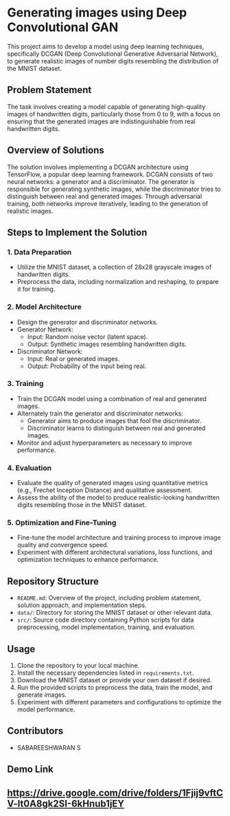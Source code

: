 # Generating images using Deep Convolutional GAN

This project aims to develop a model using deep learning techniques, specifically DCGAN (Deep Convolutional Generative Adversarial Network), to generate realistic images of number digits resembling the distribution of the MNIST dataset.

## Problem Statement
The task involves creating a model capable of generating high-quality images of handwritten digits, particularly those from 0 to 9, with a focus on ensuring that the generated images are indistinguishable from real handwritten digits.

## Overview of Solutions
The solution involves implementing a DCGAN architecture using TensorFlow, a popular deep learning framework. DCGAN consists of two neural networks: a generator and a discriminator. The generator is responsible for generating synthetic images, while the discriminator tries to distinguish between real and generated images. Through adversarial training, both networks improve iteratively, leading to the generation of realistic images.

## Steps to Implement the Solution

### 1. Data Preparation
- Utilize the MNIST dataset, a collection of 28x28 grayscale images of handwritten digits.
- Preprocess the data, including normalization and reshaping, to prepare it for training.

### 2. Model Architecture
- Design the generator and discriminator networks.
- Generator Network:
  - Input: Random noise vector (latent space).
  - Output: Synthetic images resembling handwritten digits.
- Discriminator Network:
  - Input: Real or generated images.
  - Output: Probability of the input being real.

### 3. Training
- Train the DCGAN model using a combination of real and generated images.
- Alternately train the generator and discriminator networks:
  - Generator aims to produce images that fool the discriminator.
  - Discriminator learns to distinguish between real and generated images.
- Monitor and adjust hyperparameters as necessary to improve performance.

### 4. Evaluation
- Evaluate the quality of generated images using quantitative metrics (e.g., Frechet Inception Distance) and qualitative assessment.
- Assess the ability of the model to produce realistic-looking handwritten digits resembling those in the MNIST dataset.

### 5. Optimization and Fine-Tuning
- Fine-tune the model architecture and training process to improve image quality and convergence speed.
- Experiment with different architectural variations, loss functions, and optimization techniques to enhance performance.

## Repository Structure
- `README.md`: Overview of the project, including problem statement, solution approach, and implementation steps.
- `data/`: Directory for storing the MNIST dataset or other relevant data.
- `src/`: Source code directory containing Python scripts for data preprocessing, model implementation, training, and evaluation.


## Usage
1. Clone the repository to your local machine.
2. Install the necessary dependencies listed in `requirements.txt`.
3. Download the MNIST dataset or provide your own dataset if desired.
4. Run the provided scripts to preprocess the data, train the model, and generate images.
5. Experiment with different parameters and configurations to optimize the model performance.



## Contributors
- SABAREESHWARAN S


## Demo Link
https://drive.google.com/drive/folders/1Fjij9vftCV-lt0A8gk2SI-6kHnub1jEY
---

